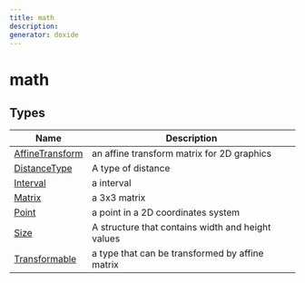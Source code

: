 ```yaml
---
title: math
description: 
generator: doxide
---
```



# math

## Types

| Name | Description |
| ---- | ----------- |
| [AffineTransform](AffineTransform/index.md) | an affine transform matrix for 2D graphics  |
| [DistanceType](DistanceType/index.md) | A type of distance  |
| [Interval](Interval/index.md) | a interval  |
| [Matrix](Matrix/index.md) | a 3x3 matrix  |
| [Point](Point/index.md) | a point in a 2D coordinates system  |
| [Size](Size/index.md) | A structure that contains width and height values  |
| [Transformable](Transformable/index.md) | a type that can be transformed by affine matrix  |
